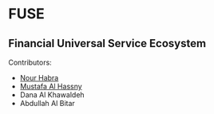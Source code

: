 # FUSE

## Financial Universal Service Ecosystem

Contributors:

- [Nour Habra](https://github.com/NourHabra "Github Account")
- [Mustafa Al Hassny](https://github.com/MustafaAlhasan404 "Github Account")
- Dana Al Khawaldeh
- Abdullah Al Bitar
